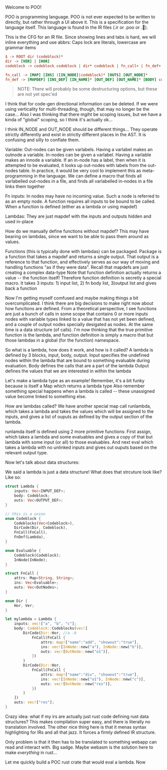 Welcome to POO! 

POO is programming language. POO is not ever expected to be written to directly, but rather through a UI above it.
This is a specification for the language itself. This language is found in the IR files (.ir or .poo or .💩). 

This is the CFG for an IR file. Since showing lines and tabs is hard, we will inline everything and use abbrs:
Caps lock are literals, lowercase are grammar items
```cfg
$ -> ROOT dir (codeblock)* 
dir -> [VER] | [HOR]
codeblock -> codeblock codeblock | dir* codeblock | fn_call+ | fn_def+

fn_call -> [MAP] [INS] ([IN_NODE]|codeblock)* [OUTS] [OUT_NODE]*
fn_def -> [MAPDEF] [INS_DEF] [IN_NAME]* [OUT_DEF] [OUT_NAME]* [BODY] codeblock
```

> NOTE: There will probably be some destructuring options, but these are not yet spec'ed

I think that for code-gen directional information can be deleted. If we were using verticality for multi-threading, though, that may no longer be the case...
Also I was thinking that there mgiht be scoping issues, but we have a kinda of "global" scoping, so I think it's actually ok...

I think IN_NODE and OUT_NODE should be different things...
They operate strictly differently and exist in strictly different places in the AST. It is confusing and silly to conflate them.

Variable: Out-nodes can be given varlabels. Having a varlabel makes an outnode a variable. In-nodes can be given a varlabel. Having a varlable makes an innode a variable. If an in-node has a label, then when it is attempted to be evaluated, it looks up out-nodes with labels from the out-nodes table. In practice, it would be very cool to implement this as meta-programming in the language. We can define a macro that finds all varlabelled out-nodes in a file, and finds all varlabelled in-nodes in a file links them together

Fn inputs: In nodes may have no incoming value. Such a node is referred to as an empty node. A function requires all inputs to be bound to be called. When a function is defined (either as a lambda or using mapdef) 

Lambdas: They are just mapdef with the inputs and outputs hidden and used in-place

How do we manually define functions without mapdef? This may have bearing on lambdas, since we want to be able to pass them around as values.

Functions (this is typically done with lambdas) can be packaged. Package is a function that takes a mapdef and returns a single output. That output is a reference to that function, and effectively serves as our way of moving and handling functions "as if they were data". Recall that mapdefs are just creating a complex data-type
Note that function definition actually returns a value -- the function itself! Therefore function definition is secretly a special macro. It takes 3 inputs: 1) input list, 2) fn body list, 3)output list and gives back a function 

Now I'm getting myself comfused and maybe making things a bit overcomplicated. I think there are big decisions to make right now about how functions are defined. From a theoretical perspective, I see functions are just a bunch of calls in some scope that contains 0 or more inputs nodes  with variable types linked to a value that has not yet been defined, and a couple of output nodes specially desigated as nodes. At the same time is a data structure (of calls). I'm now thinking that the true primitive function is the lambda, and function definition is simply a macro that but those lambdas in a global (for the function) namespace.

So what is a lambda, how does it work, and how is it called? 
A lambda is defined by 3 blocks, input, body, output. 
Input specifies the undefined nodes within the lambda that are bound to something evaluable during evaluation.
Body defines the calls that are a part of the lambda
Output defines the values that we are interested in within the lambda

Let's make a lambda type as an example!
Remember, it's a bit funky because is itself a Map which returns a lambda type
Also remember something special happens when a lambda is called -- these unassigned value become linked to something else.

How are lambdas called? We have another special map call runlambda, which takes a lambda and takes the values which will be assigned to the inputs, and gives a list of ouputs as defined by the output section of the lambda.

runlamda itself is defined using 2 more primitive functions: 
First assign, which takes a lambda and some evaluables and gives a copy of that but lambda with some input (or all) to those evaluables.
And next eval which takes a lambda with no unlinked inputs and gives out ouputs based on the relevant output type.

Now let's talk about data structures:

We said a lambda is just a data structure! What does that strcuture look like?
Like so:
```rust
struct Lambda {
    inputs: Vec<INPUT_DEF>;
    body: Codeblock;
    outs: Vec<OUTPUT_DEF>;
}

// this is a union
enum Codeblock {
    Codeblocks(Vec<Codeblock>),
    DirCode(Dir, Codeblock),
    FnCall(FnCall),
    FnDef(Lambda),
}

enum Evaluable {
    Codeblock(Codeblock);
    InNode(InNode);
}

struct FnCall {
    attrs: Map<String, String>;
    ins: Vec<Evaluable>;
    outs: Vec<OutNodes>;
}

enum Dir {
    Hor, Ver;
}

let mylambda = Lambda {
    inputs: vec!["a", "b", "c"];
    body: Codeblock::Codeblocks(vec![
        DirCode(Dir::Hor, //a -b
            FnCall(FnCall {
                attrs: map!["name":"add", "showout":"true"],
                ins: vec![InNode::new("a"), InNode::new("b")],
                outs: vec![OutNode::new("o1")],
            })
        )
        DirCode(Dir::Hor,
            FnCall(FnCall {
                attrs: map!["name":"div", "showout":"true"],
                ins: vec![InNode::new("o1"), InNode::new("c")],
                outs: vec![OutNode::new("res")],
            })
        )
    ])
    outs: vec!["res"];
}
```

Crazy idea: what if my irs are actually just rust code defining rust data structures? This makes compilation super easy, and there is literally no translation involved. The other nice thing here is that it menas syntax highlighting for IRs and all that jazz. It forces a firmly defined IR structure.

Only problem is that it then has to be translated to something webapp can read and interact with. Big sadge. Maybe webasm is the solution here to make _everything_ in rust...

Let me quickly build a POC rust crate that would eval a lambda. Now 